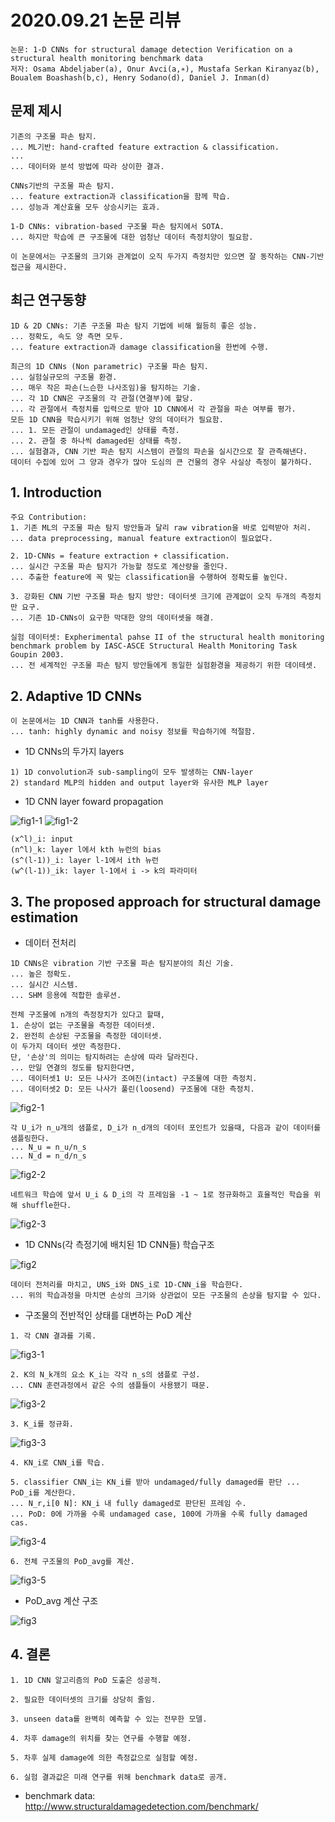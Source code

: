 # 2020.09.21 논문 리뷰

```
논문: 1-D CNNs for structural damage detection Verification on a structural health monitoring benchmark data
저자: Osama Abdeljaber(a), Onur Avci(a,∗), Mustafa Serkan Kiranyaz(b), Boualem Boashash(b,c), Henry Sodano(d), Daniel J. Inman(d)
```

## 문제 제시

```
기존의 구조물 파손 탐지.
... ML기반: hand-crafted feature extraction & classification.
... 
... 데이터와 분석 방법에 따라 상이한 결과.

CNNs기반의 구조물 파손 탐지.
... feature extraction과 classification을 함께 학습.
... 성능과 계산효율 모두 상승시키는 효과.

1-D CNNs: vibration-based 구조물 파손 탐지에서 SOTA.
... 하지만 학습에 큰 구조물에 대한 엄청난 데이터 측정치양이 필요함.

이 논문에서는 구조물의 크기와 관계없이 오직 두가지 측정치만 있으면 잘 동작하는 CNN-기반 접근을 제시한다.
```

## 최근 연구동향

```
1D & 2D CNNs: 기존 구조물 파손 탐지 기법에 비해 월등히 좋은 성능.
... 정확도, 속도 양 측면 모두.
... feature extraction과 damage classification을 한번에 수행.

최근의 1D CNNs (Non parametric) 구조물 파손 탐지.
... 실험실규모의 구조물 환경.
... 매우 작은 파손(느슨한 나사조임)을 탐지하는 기술.
... 각 1D CNN은 구조물의 각 관절(연결부)에 할당.
... 각 관절에서 측정치를 입력으로 받아 1D CNN에서 각 관절을 파손 여부를 평가.
모든 1D CNN을 학습시키기 위해 엄청난 양의 데이터가 필요함.
... 1. 모든 관절이 undamaged인 상태를 측정.
... 2. 관절 중 하나씩 damaged된 상태를 측정. 
... 실험결과, CNN 기반 파손 탐지 시스템이 관절의 파손을 실시간으로 잘 관측해낸다.
데이터 수집에 있어 그 양과 경우가 많아 도심의 큰 건물의 경우 사실상 측정이 불가하다.
```

## 1. Introduction

```
주요 Contribution:
1. 기존 ML의 구조물 파손 탐지 방안들과 달리 raw vibration을 바로 입력받아 처리.
... data preprocessing, manual feature extraction이 필요없다.

2. 1D-CNNs = feature extraction + classification.
... 실시간 구조물 파손 탐지가 가능할 정도로 계산량을 줄인다.
... 추출한 feature에 꼭 맞는 classification을 수행하여 정확도를 높인다.

3. 강화된 CNN 기반 구조물 파손 탐지 방안: 데이터셋 크기에 관계없이 오직 두개의 측정치만 요구.
... 기존 1D-CNNs이 요구한 막대한 양의 데이터셋을 해결.
```

```
실험 데이터셋: Expherimental pahse II of the structural health monitoring benchmark problem by IASC-ASCE Structural Health Monitoring Task Goupin 2003.
... 전 세계적인 구조물 파손 탐지 방안들에게 동일한 실험환경을 제공하기 위한 데이테셋.
```

## 2. Adaptive 1D CNNs

```
이 논문에서는 1D CNN과 tanh를 사용한다.
... tanh: highly dynamic and noisy 정보를 학습하기에 적절함.
```

- 1D CNNs의 두가지 layers

```
1) 1D convolution과 sub-sampling이 모두 발생하는 CNN-layer
2) standard MLP의 hidden and output layer와 유사한 MLP layer
```

- 1D CNN layer foward propagation

![fig1-1](./img/fig1-1.PNG)
![fig1-2](./img/fig1-2.PNG)

```
(x^l)_i: input
(n^l)_k: layer l에서 kth 뉴런의 bias
(s^(l-1))_i: layer l-1에서 ith 뉴런
(w^(l-1))_ik: layer l-1에서 i -> k의 파라미터
```

## 3. The proposed approach for structural damage estimation

- 데이터 전처리

```
1D CNNs은 vibration 기반 구조물 파손 탐지분야의 최신 기술.
... 높은 정확도.
... 실시간 시스템.
... SHM 응용에 적합한 솔루션.

전체 구조물에 n개의 측정장치가 있다고 할때,
1. 손상이 없는 구조물을 측정한 데이터셋.
2. 완전히 손상된 구조물을 측정한 데이터셋.
이 두가지 데이터 셋만 측정한다.
단, '손상'의 의미는 탐지하려는 손상에 따라 달라진다.
... 만일 연결의 정도를 탐지한다면,
... 데이터셋1 U: 모든 나사가 조여진(intact) 구조물에 대한 측정치.
... 데이터셋2 D: 모든 나사가 풀린(loosend) 구조물에 대한 측정치.
```

![fig2-1](./img/fig2-1.PNG)

```
각 U_i가 n_u개의 샘플로, D_i가 n_d개의 데이터 포인트가 있을때, 다음과 같이 데이터를 샘플링한다.
... N_u = n_u/n_s
... N_d = n_d/n_s
```

![fig2-2](./img/fig2-2.PNG)

```
네트워크 학습에 앞서 U_i & D_i의 각 프레임을 -1 ~ 1로 정규화하고 효율적인 학습을 위해 shuffle한다.
```

![fig2-3](./img/fig2-3.PNG)

- 1D CNNs(각 측정기에 배치된 1D CNN들) 학습구조

![fig2](./img/fig2.PNG)

```
데이터 전처리를 마치고, UNS_i와 DNS_i로 1D-CNN_i을 학습한다.
... 위의 학습과정을 마치면 손상의 크기와 상관없이 모든 구조물의 손상을 탐지할 수 있다.
```

- 구조물의 전반적인 상태를 대변하는 PoD 계산

```
1. 각 CNN 결과를 기록.
```

![fig3-1](./img/fig3-1.PNG)

```
2. K의 N_k개의 요소 K_i는 각각 n_s의 샘플로 구성.
... CNN 훈련과정에서 같은 수의 샘플들이 사용됐기 때문.
```

![fig3-2](./img/fig3-2.PNG)

```
3. K_i를 정규화.
```

![fig3-3](./img/fig3-3.PNG)

```
4. KN_i로 CNN_i를 학습.

5. classifier CNN_i는 KN_i를 받아 undamaged/fully damaged를 판단 ... PoD_i를 계산한다.
... N_r,i[0 N]: KN_i 내 fully damaged로 판단된 프레임 수.
... PoD: 0에 가까울 수록 undamaged case, 100에 가까울 수록 fully damaged cas.
```

![fig3-4](./img/fig3-4.PNG)

```
6. 전체 구조물의 PoD_avg를 계산.
```

![fig3-5](./img/fig3-5.PNG)

- PoD_avg 계산 구조

![fig3](./img/fig3.PNG)

## 4. 결론

```
1. 1D CNN 알고리즘의 PoD 도출은 성공적.

2. 필요한 데이터셋의 크기를 상당히 줄임.

3. unseen data를 완벽히 예측할 수 있는 전무한 모델.

4. 차후 damage의 위치를 찾는 연구를 수행할 예정.

5. 차후 실제 damage에 의한 측정값으로 실험할 예정.

6. 실험 결과값은 미래 연구를 위해 benchmark data로 공개.
```

- benchmark data: <http://www.structuraldamagedetection.com/benchmark/>